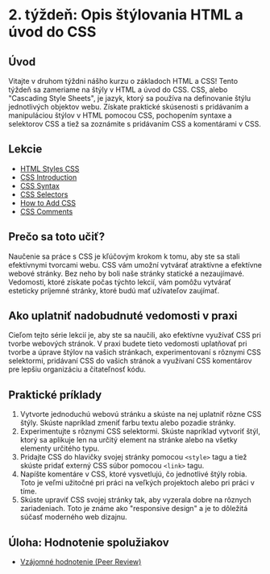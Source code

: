 # 2. týždeň: Opis štýlovania HTML a úvod do CSS

## Úvod

Vitajte v druhom týždni nášho kurzu o základoch HTML a CSS! Tento týždeň sa zameriame na štýly v HTML a úvod do CSS. CSS, alebo "Cascading Style Sheets", je jazyk, ktorý sa používa na definovanie štýlu jednotlivých objektov webu. Získate praktické skúsenosti s pridávaním a manipuláciou štýlov v HTML pomocou CSS, pochopením syntaxe a selektorov CSS a tiež sa zoznámite s pridávaním CSS a komentárami v CSS.

## Lekcie

- [HTML Styles CSS](https://www.w3schools.com/html/html_css.asp)
- [CSS Introduction](https://www.w3schools.com/css/css_intro.asp)
- [CSS Syntax](https://www.w3schools.com/css/css_syntax.asp)
- [CSS Selectors](https://www.w3schools.com/css/css_selectors.asp)
- [How to Add CSS](https://www.w3schools.com/css/css_howto.asp)
- [CSS Comments](https://www.w3schools.com/css/css_comments.asp)

## Prečo sa toto učiť?

Naučenie sa práce s CSS je kľúčovým krokom k tomu, aby ste sa stali efektívnymi tvorcami webu. CSS vám umožní vytvárať atraktívne a efektívne webové stránky. Bez neho by boli naše stránky statické a nezaujímavé. Vedomosti, ktoré získate počas týchto lekcií, vám pomôžu vytvárať esteticky príjemné stránky, ktoré budú mať užívateľov zaujímať.

## Ako uplatniť nadobudnuté vedomosti v praxi

Cieľom tejto série lekcií je, aby ste sa naučili, ako efektívne využívať CSS pri tvorbe webových stránok. V praxi budete tieto vedomosti uplatňovať pri tvorbe a úprave štýlov na vašich stránkach, experimentovaní s rôznymi CSS selektormi, pridávaní CSS do vašich stránok a využívaní CSS komentárov pre lepšiu organizáciu a čitateľnosť kódu.

## Praktické príklady

1. Vytvorte jednoduchú webovú stránku a skúste na nej uplatniť rôzne CSS štýly. Skúste napríklad zmeniť farbu textu alebo pozadie stránky.
2. Experimentujte s rôznymi CSS selektormi. Skúste napríklad vytvoriť štýl, ktorý sa aplikuje len na určitý element na stránke alebo na všetky elementy určitého typu.
3. Pridajte CSS do hlavičky svojej stránky pomocou `<style>` tagu a tiež skúste pridať externý CSS súbor pomocou `<link>` tagu.
4. Napíšte komentáre v CSS, ktoré vysvetlujú, čo jednotlivé štýly robia. Toto je veľmi užitočné pri práci na veľkých projektoch alebo pri práci v tíme.
5. Skúste upraviť CSS svojej stránky tak, aby vyzerala dobre na rôznych zariadeniach. Toto je známe ako "responsive design" a je to dôležitá súčasť moderného web dizajnu.

## Úloha: Hodnotenie spolužiakov

- [Vzájomné hodnotenie (Peer Review)](/2_rocnik/1_polrok/lekcie/PeerReview.md)

